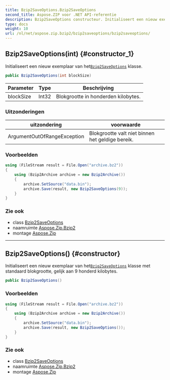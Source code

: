```yaml
---
title: Bzip2SaveOptions.Bzip2SaveOptions
second_title: Aspose.ZIP voor .NET API-referentie
description: Bzip2SaveOptions constructeur. Initialiseert een nieuw exemplaar van hetBzip2SaveOptions klasse.
type: docs
weight: 10
url: /nl/net/aspose.zip.bzip2/bzip2saveoptions/bzip2saveoptions/
---
```

## Bzip2SaveOptions(int) {#constructor_1}

Initialiseert een nieuw exemplaar van het[`Bzip2SaveOptions`](../) klasse.

```csharp
public Bzip2SaveOptions(int blockSize)
```

| Parameter | Type | Beschrijving |
| --- | --- | --- |
| blockSize | Int32 | Blokgrootte in honderden kilobytes. |

### Uitzonderingen

| uitzondering | voorwaarde |
| --- | --- |
| ArgumentOutOfRangeException | Blokgrootte valt niet binnen het geldige bereik. |

### Voorbeelden

```csharp
using (FileStream result = File.Open("archive.bz2"))
{
    using (Bzip2Archive archive = new Bzip2Archive())
    {
        archive.SetSource("data.bin");
        archive.Save(result, new Bzip2SaveOptions(9));
    }
}
```

### Zie ook

* class [Bzip2SaveOptions](../)
* naamruimte [Aspose.Zip.Bzip2](../../bzip2saveoptions/)
* montage [Aspose.Zip](../../../)

---

## Bzip2SaveOptions() {#constructor}

Initialiseert een nieuw exemplaar van het[`Bzip2SaveOptions`](../) klasse met standaard blokgrootte, gelijk aan 9 honderd kilobytes.

```csharp
public Bzip2SaveOptions()
```

### Voorbeelden

```csharp
using (FileStream result = File.Open("archive.bz2"))
{
    using (Bzip2Archive archive = new Bzip2Archive())
    {
        archive.SetSource("data.bin");
        archive.Save(result, new Bzip2SaveOptions());
    }
}
```

### Zie ook

* class [Bzip2SaveOptions](../)
* naamruimte [Aspose.Zip.Bzip2](../../bzip2saveoptions/)
* montage [Aspose.Zip](../../../)


